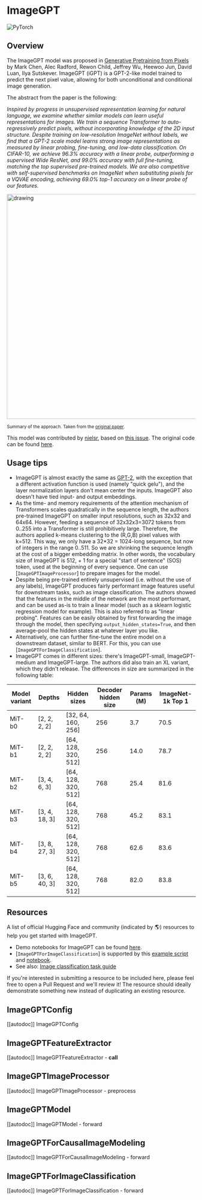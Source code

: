 <!--Copyright 2021 The HuggingFace Team. All rights reserved.

Licensed under the Apache License, Version 2.0 (the "License"); you may not use this file except in compliance with the
License. You may obtain a copy of the License at

http://www.apache.org/licenses/LICENSE-2.0

Unless required by applicable law or agreed to in writing, software distributed under the License is distributed on an
"AS IS" BASIS, WITHOUT WARRANTIES OR CONDITIONS OF ANY KIND, either express or implied. See the License for the

⚠️ Note that this file is in Markdown but contain specific syntax for our doc-builder (similar to MDX) that may not be
rendered properly in your Markdown viewer.

specific language governing permissions and limitations under the License. -->

# ImageGPT

<div class="flex flex-wrap space-x-1">
<img alt="PyTorch" src="https://img.shields.io/badge/PyTorch-DE3412?style=flat&logo=pytorch&logoColor=white">
</div>

## Overview

The ImageGPT model was proposed in [Generative Pretraining from Pixels](https://openai.com/blog/image-gpt) by Mark
Chen, Alec Radford, Rewon Child, Jeffrey Wu, Heewoo Jun, David Luan, Ilya Sutskever. ImageGPT (iGPT) is a GPT-2-like
model trained to predict the next pixel value, allowing for both unconditional and conditional image generation.

The abstract from the paper is the following:

*Inspired by progress in unsupervised representation learning for natural language, we examine whether similar models
can learn useful representations for images. We train a sequence Transformer to auto-regressively predict pixels,
without incorporating knowledge of the 2D input structure. Despite training on low-resolution ImageNet without labels,
we find that a GPT-2 scale model learns strong image representations as measured by linear probing, fine-tuning, and
low-data classification. On CIFAR-10, we achieve 96.3% accuracy with a linear probe, outperforming a supervised Wide
ResNet, and 99.0% accuracy with full fine-tuning, matching the top supervised pre-trained models. We are also
competitive with self-supervised benchmarks on ImageNet when substituting pixels for a VQVAE encoding, achieving 69.0%
top-1 accuracy on a linear probe of our features.*

<img src="https://huggingface.co/datasets/huggingface/documentation-images/resolve/main/imagegpt_architecture.png"
alt="drawing" width="600"/>

<small> Summary of the approach. Taken from the [original paper](https://cdn.openai.com/papers/Generative_Pretraining_from_Pixels_V2.pdf). </small>

This model was contributed by [nielsr](https://huggingface.co/nielsr), based on [this issue](https://github.com/openai/image-gpt/issues/7). The original code can be found
[here](https://github.com/openai/image-gpt).

## Usage tips

- ImageGPT is almost exactly the same as [GPT-2](gpt2), with the exception that a different activation
  function is used (namely "quick gelu"), and the layer normalization layers don't mean center the inputs. ImageGPT
  also doesn't have tied input- and output embeddings.
- As the time- and memory requirements of the attention mechanism of Transformers scales quadratically in the sequence
  length, the authors pre-trained ImageGPT on smaller input resolutions, such as 32x32 and 64x64. However, feeding a
  sequence of 32x32x3=3072 tokens from 0..255 into a Transformer is still prohibitively large. Therefore, the authors
  applied k-means clustering to the (R,G,B) pixel values with k=512. This way, we only have a 32*32 = 1024-long
  sequence, but now of integers in the range 0..511. So we are shrinking the sequence length at the cost of a bigger
  embedding matrix. In other words, the vocabulary size of ImageGPT is 512, + 1 for a special "start of sentence" (SOS)
  token, used at the beginning of every sequence. One can use [`ImageGPTImageProcessor`] to prepare
  images for the model.
- Despite being pre-trained entirely unsupervised (i.e. without the use of any labels), ImageGPT produces fairly
  performant image features useful for downstream tasks, such as image classification. The authors showed that the
  features in the middle of the network are the most performant, and can be used as-is to train a linear model (such as
  a sklearn logistic regression model for example). This is also referred to as "linear probing". Features can be
  easily obtained by first forwarding the image through the model, then specifying `output_hidden_states=True`, and
  then average-pool the hidden states at whatever layer you like.
- Alternatively, one can further fine-tune the entire model on a downstream dataset, similar to BERT. For this, you can
  use [`ImageGPTForImageClassification`].
- ImageGPT comes in different sizes: there's ImageGPT-small, ImageGPT-medium and ImageGPT-large. The authors did also
  train an XL variant, which they didn't release. The differences in size are summarized in the following table:

| **Model variant** | **Depths** | **Hidden sizes** | **Decoder hidden size** | **Params (M)** | **ImageNet-1k Top 1** |
|---|---|---|---|---|---|
| MiT-b0 | [2, 2, 2, 2] | [32, 64, 160, 256] | 256 | 3.7 | 70.5 |
| MiT-b1 | [2, 2, 2, 2] | [64, 128, 320, 512] | 256 | 14.0 | 78.7 |
| MiT-b2 | [3, 4, 6, 3] | [64, 128, 320, 512] | 768 | 25.4 | 81.6 |
| MiT-b3 | [3, 4, 18, 3] | [64, 128, 320, 512] | 768 | 45.2 | 83.1 |
| MiT-b4 | [3, 8, 27, 3] | [64, 128, 320, 512] | 768 | 62.6 | 83.6 |
| MiT-b5 | [3, 6, 40, 3] | [64, 128, 320, 512] | 768 | 82.0 | 83.8 |

## Resources

A list of official Hugging Face and community (indicated by 🌎) resources to help you get started with ImageGPT.

<PipelineTag pipeline="image-classification"/>

- Demo notebooks for ImageGPT can be found [here](https://github.com/NielsRogge/Transformers-Tutorials/tree/master/ImageGPT).
- [`ImageGPTForImageClassification`] is supported by this [example script](https://github.com/huggingface/transformers/tree/main/examples/pytorch/image-classification) and [notebook](https://colab.research.google.com/github/huggingface/notebooks/blob/main/examples/image_classification.ipynb).
- See also: [Image classification task guide](../tasks/image_classification)

If you're interested in submitting a resource to be included here, please feel free to open a Pull Request and we'll review it! The resource should ideally demonstrate something new instead of duplicating an existing resource.

## ImageGPTConfig

[[autodoc]] ImageGPTConfig

## ImageGPTFeatureExtractor

[[autodoc]] ImageGPTFeatureExtractor
    - __call__

## ImageGPTImageProcessor

[[autodoc]] ImageGPTImageProcessor
    - preprocess

## ImageGPTModel

[[autodoc]] ImageGPTModel
    - forward

## ImageGPTForCausalImageModeling

[[autodoc]] ImageGPTForCausalImageModeling
    - forward

## ImageGPTForImageClassification

[[autodoc]] ImageGPTForImageClassification
    - forward
